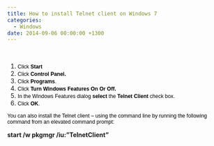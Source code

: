 ```yaml
---
title: How to install Telnet client on Windows 7
categories:
  - Windows
date: 2014-09-06 00:00:00 +1300
---
```

 
  1. <span style="color:black;font-family:Arial;font-size:9pt">Click <strong>Start</strong><br /> </span>
  2. <span style="color:black;font-family:Arial;font-size:9pt">Click <strong>Control Panel.</strong><br /> </span>
  3. <span style="color:black;font-family:Arial;font-size:9pt">Click <strong>Programs</strong>.<br /> </span>
  4. <span style="color:black;font-family:Arial;font-size:9pt">Click <strong>Turn Windows Features On Or Off.<br /> </strong></span>
  5. <span style="color:black;font-family:Arial;font-size:9pt">In the Windows Features dialog <strong>select</strong> the <strong>Telnet Client</strong> check box.<br /> </span>
  6. <span style="color:black;font-family:Arial;font-size:9pt">Click <strong>OK</strong>.<br /> </span>

<span style="color:black;font-family:Arial;font-size:9pt">You can also install the Telnet client – using the command line by running the following command from an elevated command prompt:<br /> </span>

**start /w pkgmgr /iu:&#8221;TelnetClient&#8221;**
